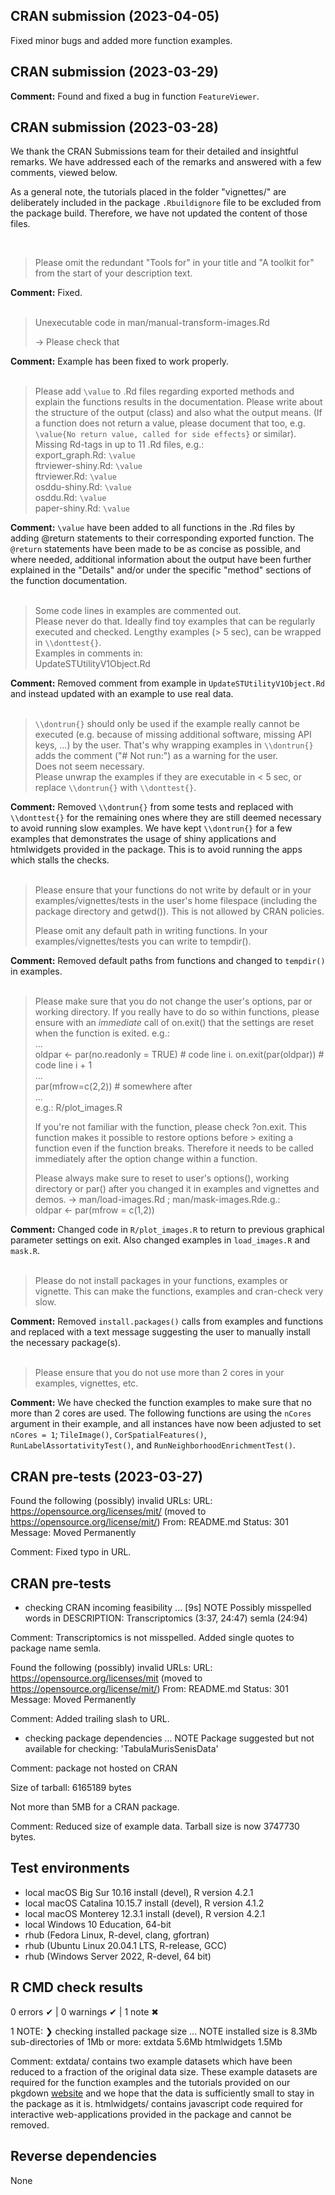 ## CRAN submission (2023-04-05)

Fixed minor bugs and added more function examples.

## CRAN submission (2023-03-29)

__Comment:__ Found and fixed a bug in function `FeatureViewer`.

## CRAN submission (2023-03-28)

We thank the CRAN Submissions team for their detailed and insightful remarks. We have addressed each of the remarks and answered with a few comments, viewed below.

As a general note, the tutorials placed in the folder "vignettes/" are deliberately included in the package `.Rbuildignore` file to be excluded from the package build. Therefore, we have not updated the content of those files.

<br>

> Please omit the redundant "Tools for" in your title and "A toolkit for" from the start of your description text.

__Comment:__ Fixed.
<br><br>

> Unexecutable code in man/manual-transform-images.Rd  
> 
> -> Please check that

__Comment:__ Example has been fixed to work properly.
<br><br>

> Please add `\value` to .Rd files regarding exported methods and explain the functions results in the documentation. Please write about the structure of the output (class) and also what the output means. (If a function does not return a value, please document that too, e.g. `\value{No return value, called for side effects}` or similar). 
Missing Rd-tags in up to 11 .Rd files, e.g.:  
> export_graph.Rd: `\value`  
> ftrviewer-shiny.Rd: `\value`  
> ftrviewer.Rd: `\value`  
> osddu-shiny.Rd: `\value`  
> osddu.Rd: `\value`  
> paper-shiny.Rd: `\value`  

__Comment:__ `\value` have been added to all functions in the .Rd files by adding @return statements to their corresponding exported function. The `@return` statements have been made to be as concise as possible, and where needed, additional information about the output have been further explained in the "Details" and/or under the specific "method" sections of the function documentation.
<br><br>

> Some code lines in examples are commented out.  
> Please never do that. Ideally find toy examples that can be regularly executed and checked. Lengthy examples (> 5 sec), can be wrapped in `\\donttest{}`.  
> Examples in comments in:  
> UpdateSTUtilityV1Object.Rd  

__Comment:__ Removed comment from example in `UpdateSTUtilityV1Object.Rd` and instead updated with an example to use real data.
<br><br>

> `\\dontrun{}` should only be used if the example really cannot be executed (e.g. because of missing additional software, missing API keys, ...) by the user. That's why wrapping examples in `\\dontrun{}` adds the comment ("# Not run:") as a warning for the user.  
> Does not seem necessary.  
> Please unwrap the examples if they are executable in < 5 sec, or replace `\\dontrun{}` with `\\donttest{}`.  

__Comment:__ Removed `\\dontrun{}` from some tests and replaced with `\\donttest{}` for the remaining ones where they are still deemed necessary to avoid running slow examples. We have kept `\\dontrun{}` for a few examples that demonstrates the usage of shiny applications and htmlwidgets provided in the package. This is to avoid running the apps which stalls the checks.
<br><br>

> Please ensure that your functions do not write by default or in your examples/vignettes/tests in the user's home filespace (including the package directory and getwd()). This is not allowed by CRAN policies.  
>
> Please omit any default path in writing functions. In your examples/vignettes/tests you can write to tempdir().  

__Comment:__ Removed default paths from functions and changed to `tempdir()` in examples.
<br><br>

> Please make sure that you do not change the user's options, par or working directory. If you really have to do so within functions, please ensure with an *immediate* call of on.exit() that the settings are reset when the function is exited. e.g.:  
> ...  
> oldpar <- par(no.readonly = TRUE)  # code line i. 
> on.exit(par(oldpar))  # code line i + 1  
> ...  
> par(mfrow=c(2,2))  # somewhere after  
> ...  
> e.g.: R/plot_images.R  
>
> If you're not familiar with the function, please check ?on.exit. This function makes it possible to restore options before > exiting a function even if the function breaks. Therefore it needs to be called immediately after the option change within a function.  
> 
> Please always make sure to reset to user's options(), working directory or par() after you changed it in examples and vignettes and demos. -> man/load-images.Rd ; man/mask-images.Rde.g.:  
> oldpar <- par(mfrow = c(1,2))

__Comment:__ Changed code in `R/plot_images.R` to return to previous graphical parameter settings on exit. Also changed examples in `load_images.R` and `mask.R`.
<br><br>

> Please do not install packages in your functions, examples or vignette. This can make the functions, examples and cran-check very slow.

__Comment:__ Removed `install.packages()` calls from examples and functions and replaced with a text message suggesting the user to manually install the necessary package(s).
<br><br>

> Please ensure that you do not use more than 2 cores in your examples, vignettes, etc.

__Comment:__ We have checked the function examples to make sure that no more than 2 cores are used. The following functions are using the `nCores` argument in their example, and all instances have now been adjusted to set `nCores = 1`; `TileImage()`, `CorSpatialFeatures()`, `RunLabelAssortativityTest()`, and `RunNeighborhoodEnrichmentTest()`.  


## CRAN pre-tests (2023-03-27)

Found the following (possibly) invalid URLs:
  URL: https://opensource.org/licenses/mit/ (moved to https://opensource.org/license/mit/)
    From: README.md
    Status: 301
    Message: Moved Permanently
    
Comment: Fixed typo in URL.

## CRAN pre-tests

* checking CRAN incoming feasibility ... [9s] NOTE
Possibly misspelled words in DESCRIPTION:
  Transcriptomics (3:37, 24:47)
  semla (24:94)
  
Comment: Transcriptomics is not misspelled. Added single quotes to package name semla.

Found the following (possibly) invalid URLs:
  URL: https://opensource.org/licenses/mit (moved to https://opensource.org/license/mit/)
    From: README.md
    Status: 301
    Message: Moved Permanently
    
Comment: Added trailing slash to URL.

* checking package dependencies ... NOTE
Package suggested but not available for checking: 'TabulaMurisSenisData'

Comment: package not hosted on CRAN

Size of tarball: 6165189 bytes

Not more than 5MB for a CRAN package.

Comment: Reduced size of example data. Tarball size is now 3747730 bytes.


## Test environments

* local macOS Big Sur 10.16 install (devel), R version 4.2.1
* local macOS Catalina 10.15.7 install (devel), R version 4.1.2
* local macOS Monterey 12.3.1 install (devel), R version 4.2.1
* local Windows 10 Education, 64-bit
* rhub (Fedora Linux, R-devel, clang, gfortran)
* rhub (Ubuntu Linux 20.04.1 LTS, R-release, GCC)
* rhub (Windows Server 2022, R-devel, 64 bit)

## R CMD check results

0 errors ✔ | 0 warnings ✔ | 1 note ✖

1 NOTE:
❯ checking installed package size ... NOTE
    installed size is  8.3Mb
    sub-directories of 1Mb or more:
      extdata       5.6Mb
      htmlwidgets   1.5Mb

Comment: 
extdata/ contains two example datasets which have been reduced to a fraction of the 
original data size. These example datasets are required for the function examples and 
the tutorials provided on our pkgdown [website](https://github.com/ludvigla/semla) and
we hope that the data is sufficiently small to stay in the package as it is.
htmlwidgets/ contains javascript code required for interactive web-applications provided 
in the package and cannot be removed.

## Reverse dependencies

None
